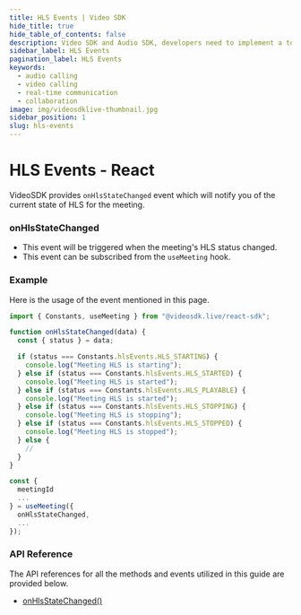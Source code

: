 ```yaml
---
title: HLS Events | Video SDK
hide_title: true
hide_table_of_contents: false
description: Video SDK and Audio SDK, developers need to implement a token server. This requires efforts on both the front-end and backend.
sidebar_label: HLS Events
pagination_label: HLS Events
keywords:
  - audio calling
  - video calling
  - real-time communication
  - collaboration
image: img/videosdklive-thumbnail.jpg
sidebar_position: 1
slug: hls-events
---
```


# HLS Events - React

VideoSDK provides `onHlsStateChanged` event which will notify you of the current state of HLS for the meeting.

### onHlsStateChanged

- This event will be triggered when the meeting's HLS status changed.
- This event can be subscribed from the `useMeeting` hook.

### Example

Here is the usage of the event mentioned in this page.

```javascript
import { Constants, useMeeting } from "@videosdk.live/react-sdk";

function onHlsStateChanged(data) {
  const { status } = data;

  if (status === Constants.hlsEvents.HLS_STARTING) {
    console.log("Meeting HLS is starting");
  } else if (status === Constants.hlsEvents.HLS_STARTED) {
    console.log("Meeting HLS is started");
  } else if (status === Constants.hlsEvents.HLS_PLAYABLE) {
    console.log("Meeting HLS is started");
  } else if (status === Constants.hlsEvents.HLS_STOPPING) {
    console.log("Meeting HLS is stopping");
  } else if (status === Constants.hlsEvents.HLS_STOPPED) {
    console.log("Meeting HLS is stopped");
  } else {
    //
  }
}

const {
  meetingId
  ...
} = useMeeting({
  onHlsStateChanged,
  ...
});
```

### API Reference

The API references for all the methods and events utilized in this guide are provided below.

- [onHlsStateChanged()](/react/api/sdk-reference/use-meeting/events#onhlsstatechanged)

